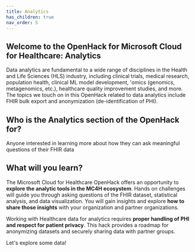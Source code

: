 ```yaml
---
title: Analytics
has_children: true
nav_order: 5
---
```


## Welcome to the OpenHack for Microsoft Cloud for Healthcare: Analytics

Data analytics are fundamental to a wide range of disciplines in the Health and Life Sciences (HLS) industry, including clinical trials, medical research, population health, clinical ML model development, 'omics (genomics, metagenomics, etc.), healthcare quality improvement studies, and more. The topics we touch on in this OpenHack related to data analytics include FHIR bulk export and anonymization (de-identification of PHI).

## Who is the Analytics section of the OpenHack for?
Anyone interested in learning more about how they can ask meaningful questions of their FHIR data

## What will you learn?

The Microsoft Cloud for Healthcare OpenHack offers an opportunity to **explore the analytic tools in the MC4H ecosystem**. Hands on challenges will guide you through asking questions of the FHIR dataset, statistical analysis, and data visualization. You will gain insights and explore **how to share those insights** with your organization and partner organizations.

Working with Healthcare data for analytics requires **proper handling of PHI and respect for patient privacy**. This hack provides a roadmap for anonymizing datasets and securely sharing data with partner groups.

Let's explore some data!
